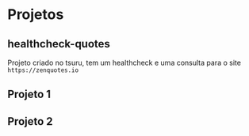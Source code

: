 # Projetos

## healthcheck-quotes

Projeto criado no tsuru, tem um healthcheck e uma consulta para o site `https://zenquotes.io`

## Projeto 1


## Projeto 2